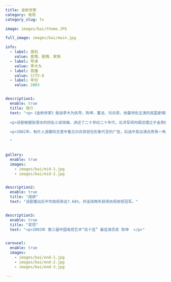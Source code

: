 ```yaml
---
title: 金粉世家
category: 电视
category_slug: tv

image: images/bai/theme.JPG

full_image: images/bai/main.jpg

info:
  - label: 类别
    value: 爱情、剧情、家族
  - label: 导演
    value: 李大为
  - label: 首播
    value: CCTV-8
  - label: 年份
    value: 2003


description1:
  enable: true
  title: 简介
  text: "<p>《金粉世家》是由李大为执导，陈坤、董洁、刘亦菲、徐露领衔主演的民国爱情剧，于2003年3月20日在中央电视台电视剧频道（CCTV-8）黄金档全国首播。</p>
  
  <p>该剧根据张恨水的同名小说改编，讲述了二十世纪二十年代，北洋军阀内阁总理之子金燕西和清贫女子冷清秋之间的爱情故事。</p>
  
  <p>2002年，制片人游建鸣无意中看见刘亦菲担任形象代言的广告，后选中其出演白秀珠一角，刘亦菲因此接触表演进入演艺圈；6月18日，刘亦菲正式进组拍摄电视剧《金粉世家》。</p>

  "


gallery:
  enable: true
  images:
    - images/bai/mid-1.jpg
    - images/bai/mid-2.jpg


description2:
  enable: true
  title: "成绩"
  text: "该剧播出后平均收视率达7.68%，并连续两年获得央视收视冠军。"


description3:
  enable: true
  title: "奖项"
  text: "<p>2003年 第三届中国电视艺术“双十佳” 最佳演员奖 陈坤  </p>"


carousel:
  enable: true
  images:
    - images/bai/end-1.jpg
    - images/bai/end-2.jpg
    - images/bai/end-3.jpg

---
```

